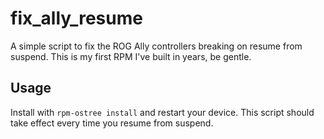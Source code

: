 # fix\_ally\_resume

A simple script to fix the ROG Ally controllers breaking on resume from suspend. This is my first RPM I've built in years, be gentle.

## Usage

Install with `rpm-ostree install` and restart your device. This script should take effect every time you resume from suspend.

